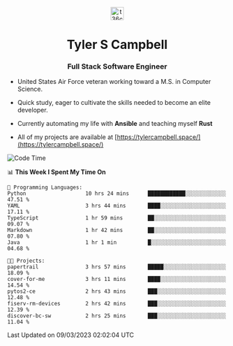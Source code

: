 <p align="center">
<a href="https://www.linkedin.com/in/t36campbell" target="blank"><img align="center" src="https://ik.imagekit.io/t36campbell/Portfolio/linkedin.png.original_m8bbGgPh6.png" alt="t36campbell" height="30" width="30" /></a>
</p>
<h1 align="center">Tyler S Campbell</h1>
<h3 align="center">Full Stack Software Engineer</h3>

* United States Air Force veteran working toward a M.S. in Computer Science.

* Quick study, eager to cultivate the skills needed to become an elite developer.

* Currently automating my life with **Ansible** and teaching myself **Rust**

* All of my projects are available at [https://tylercampbell.space/](https://tylercampbell.space/)

<!--START_SECTION:waka-->
![Code Time](http://img.shields.io/badge/Code%20Time-2%2C251%20hrs%2047%20mins-blue)

📊 **This Week I Spent My Time On** 

```text
💬 Programming Languages: 
Python                   10 hrs 24 mins      ████████████░░░░░░░░░░░░░   47.51 % 
YAML                     3 hrs 44 mins       ████░░░░░░░░░░░░░░░░░░░░░   17.11 % 
TypeScript               1 hr 59 mins        ██░░░░░░░░░░░░░░░░░░░░░░░   09.07 % 
Markdown                 1 hr 42 mins        ██░░░░░░░░░░░░░░░░░░░░░░░   07.80 % 
Java                     1 hr 1 min          █░░░░░░░░░░░░░░░░░░░░░░░░   04.68 % 

🐱‍💻 Projects: 
papertrail               3 hrs 57 mins       █████░░░░░░░░░░░░░░░░░░░░   18.09 % 
cover-for-me             3 hrs 11 mins       ████░░░░░░░░░░░░░░░░░░░░░   14.54 % 
pytos2-ce                2 hrs 43 mins       ███░░░░░░░░░░░░░░░░░░░░░░   12.48 % 
fiserv-rm-devices        2 hrs 42 mins       ███░░░░░░░░░░░░░░░░░░░░░░   12.39 % 
discover-bc-sw           2 hrs 25 mins       ███░░░░░░░░░░░░░░░░░░░░░░   11.04 % 
```


 Last Updated on 09/03/2023 02:02:04 UTC
<!--END_SECTION:waka-->
